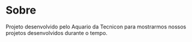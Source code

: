 # Sobre
Projeto desenvolvido pelo Aquario da Tecnicon para mostrarmos nossos projetos desenvolvidos durante o tempo.


